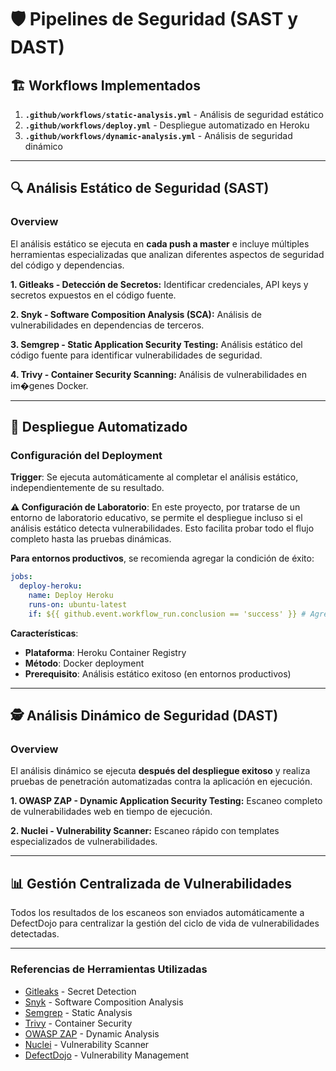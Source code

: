 # 🛡️ Pipelines de Seguridad (SAST y DAST)

## 🏗️ Workflows Implementados

1. **`.github/workflows/static-analysis.yml`** - Análisis de seguridad estático
2. **`.github/workflows/deploy.yml`** - Despliegue automatizado en Heroku
3. **`.github/workflows/dynamic-analysis.yml`** - Análisis de seguridad dinámico

---

## 🔍 Análisis Estático de Seguridad (SAST)

### Overview

El análisis estático se ejecuta en **cada push a master** e incluye múltiples herramientas especializadas que analizan diferentes aspectos de seguridad del código y dependencias.

**1. Gitleaks - Detección de Secretos:** Identificar credenciales, API keys y secretos expuestos en el código fuente.

**2. Snyk - Software Composition Analysis (SCA):** Análisis de vulnerabilidades en dependencias de terceros.

**3. Semgrep - Static Application Security Testing:** Análisis estático del código fuente para identificar vulnerabilidades de seguridad.

**4. Trivy - Container Security Scanning:** Análisis de vulnerabilidades en im�genes Docker.

---

## 🚀 Despliegue Automatizado

### Configuración del Deployment

**Trigger**: Se ejecuta automáticamente al completar el análisis estático, independientemente de su resultado.

**⚠️ Configuración de Laboratorio**: En este proyecto, por tratarse de un entorno de laboratorio educativo, se permite el despliegue incluso si el análisis estático detecta vulnerabilidades. Esto facilita probar todo el flujo completo hasta las pruebas dinámicas.

**Para entornos productivos**, se recomienda agregar la condición de éxito:

```yaml
jobs:
  deploy-heroku:
    name: Deploy Heroku
    runs-on: ubuntu-latest
    if: ${{ github.event.workflow_run.conclusion == 'success' }} # Agregar esta línea
```

**Características**:

- **Plataforma**: Heroku Container Registry
- **Método**: Docker deployment
- **Prerequisito**: Análisis estático exitoso (en entornos productivos)

---

## 🕵️ Análisis Dinámico de Seguridad (DAST)

### Overview

El análisis dinámico se ejecuta **después del despliegue exitoso** y realiza pruebas de penetración automatizadas contra la aplicación en ejecución.

**1. OWASP ZAP - Dynamic Application Security Testing:** Escaneo completo de vulnerabilidades web en tiempo de ejecución.

**2. Nuclei - Vulnerability Scanner:** Escaneo rápido con templates especializados de vulnerabilidades.

---

## 📊 Gestión Centralizada de Vulnerabilidades

Todos los resultados de los escaneos son enviados automáticamente a DefectDojo para centralizar la gestión del ciclo de vida de vulnerabilidades detectadas.

---

### Referencias de Herramientas Utilizadas

- [Gitleaks](https://github.com/zricethezav/gitleaks) - Secret Detection
- [Snyk](https://snyk.io/) - Software Composition Analysis
- [Semgrep](https://semgrep.dev/) - Static Analysis
- [Trivy](https://trivy.dev/) - Container Security
- [OWASP ZAP](https://owasp.org/www-project-zap/) - Dynamic Analysis
- [Nuclei](https://nuclei.projectdiscovery.io/) - Vulnerability Scanner
- [DefectDojo](https://defectdojo.org/) - Vulnerability Management
